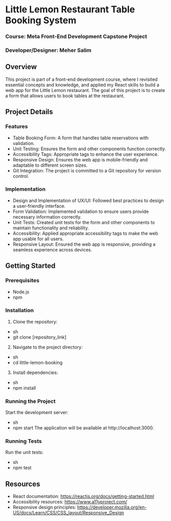 # Little Lemon Restaurant Table Booking System
### Course: Meta Front-End Development Capstone Project
### Developer/Designer: Meher Salim

## Overview
This project is part of a front-end development course, where I revisited essential concepts and knowledge, and applied my React skills to build a web app for the Little Lemon restaurant. The goal of this project is to create a form that allows users to book tables at the restaurant.

## Project Details
### Features
* Table Booking Form: A form that handles table reservations with validation.
* Unit Testing: Ensures the form and other components function correctly.
* Accessibility Tags: Appropriate tags to enhance the user experience.
* Responsive Design: Ensures the web app is mobile-friendly and adaptable to different screen sizes.
* Git Integration: The project is committed to a Git repository for version control.

### Implementation
* Design and Implementation of UX/UI: Followed best practices to design a user-friendly interface.
* Form Validation: Implemented validation to ensure users provide necessary information correctly.
* Unit Tests: Created unit tests for the form and other components to maintain functionality and reliability.
* Accessibility: Applied appropriate accessibility tags to make the web app usable for all users.
* Responsive Layout: Ensured the web app is responsive, providing a seamless experience across devices.

## Getting Started
### Prerequisites
* Node.js
* npm

### Installation
1. Clone the repository:
* sh
* git clone [repository_link]

2. Navigate to the project directory:
* sh
* cd little-lemon-booking

3. Install dependencies:
* sh
* npm install

### Running the Project
Start the development server:
* sh
* npm start
The application will be available at http://localhost:3000.

### Running Tests
Run the unit tests:
* sh
* npm test

## Resources
* React documentation: https://reactjs.org/docs/getting-started.html
* Accessibility resources: https://www.a11yproject.com/
* Responsive design principles: https://developer.mozilla.org/en-US/docs/Learn/CSS/CSS_layout/Responsive_Design
